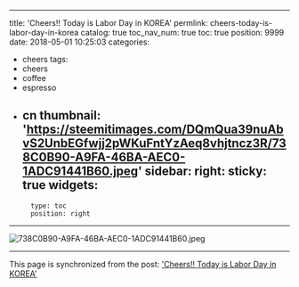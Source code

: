 
---
title: 'Cheers!! Today is Labor Day in KOREA'
permlink: cheers-today-is-labor-day-in-korea
catalog: true
toc_nav_num: true
toc: true
position: 9999
date: 2018-05-01 10:25:03
categories:
- cheers
tags:
- cheers
- coffee
- espresso
- cn
thumbnail: 'https://steemitimages.com/DQmQua39nuAbvS2UnbEGfwjj2pWKuFntYzAeq8vhjtncz3R/738C0B90-A9FA-46BA-AEC0-1ADC91441B60.jpeg'
sidebar:
    right:
        sticky: true
widgets:
    -
        type: toc
        position: right
---


![738C0B90-A9FA-46BA-AEC0-1ADC91441B60.jpeg](https://steemitimages.com/DQmQua39nuAbvS2UnbEGfwjj2pWKuFntYzAeq8vhjtncz3R/738C0B90-A9FA-46BA-AEC0-1ADC91441B60.jpeg)

- - -

This page is synchronized from the post: ['Cheers!! Today is Labor Day in KOREA'](https://steemit.com/@kingbit/cheers-today-is-labor-day-in-korea)
